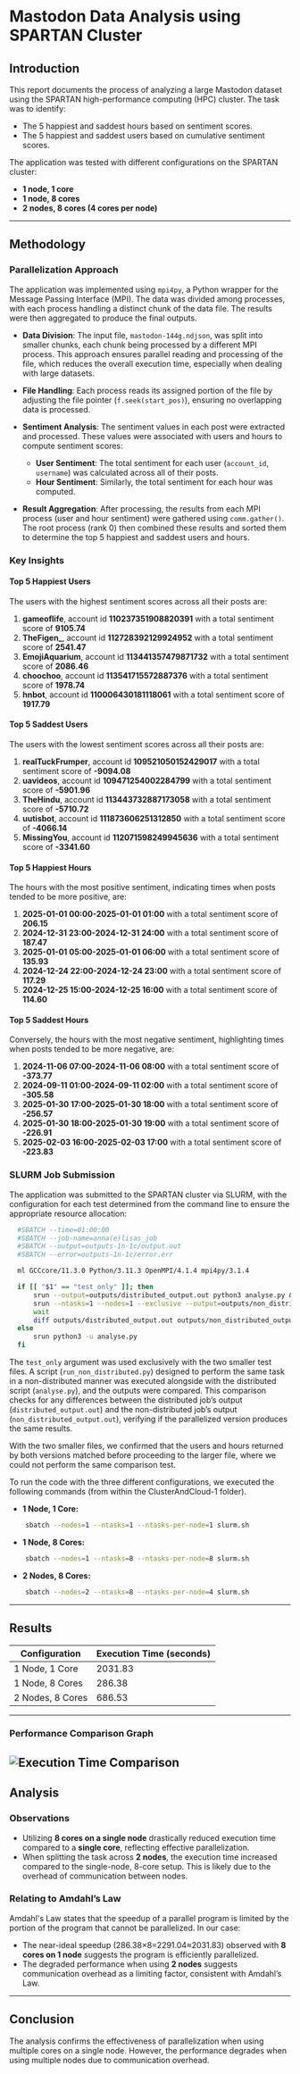 # Mastodon Data Analysis using SPARTAN Cluster

## Introduction
This report documents the process of analyzing a large Mastodon dataset using the SPARTAN high-performance computing (HPC) cluster. The task was to identify:
- The 5 happiest and saddest hours based on sentiment scores.
- The 5 happiest and saddest users based on cumulative sentiment scores.

The application was tested with different configurations on the SPARTAN cluster:
- **1 node, 1 core**
- **1 node, 8 cores**
- **2 nodes, 8 cores (4 cores per node)**

---

## Methodology

### Parallelization Approach
The application was implemented using `mpi4py`, a Python wrapper for the Message Passing Interface (MPI). The data was divided among processes, with each process handling a distinct chunk of the data file. The results were then aggregated to produce the final outputs.

- **Data Division**: 
    The input file, `mastodon-144g.ndjson`, was split into smaller chunks, each chunk being processed by a different MPI process. This approach ensures parallel reading and processing of the file, which reduces the overall execution time, especially when dealing with large datasets.
  
- **File Handling**: 
    Each process reads its assigned portion of the file by adjusting the file pointer (`f.seek(start_pos)`), ensuring no overlapping data is processed. 

- **Sentiment Analysis**: 
    The sentiment values in each post were extracted and processed. These values were associated with users and hours to compute sentiment scores:
    - **User Sentiment**: The total sentiment for each user (`account_id`, `username`) was calculated across all of their posts.
    - **Hour Sentiment**: Similarly, the total sentiment for each hour was computed.

- **Result Aggregation**: 
    After processing, the results from each MPI process (user and hour sentiment) were gathered using `comm.gather()`. The root process (rank 0) then combined these results and sorted them to determine the top 5 happiest and saddest users and hours.

### Key Insights

#### Top 5 Happiest Users
The users with the highest sentiment scores across all their posts are:

1. **gameoflife**, account id **110237351908820391** with a total sentiment score of **9105.74**
2. **TheFigen_**, account id **112728392129924952** with a total sentiment score of **2541.47**
3. **EmojiAquarium**, account id **113441357479871732** with a total sentiment score of **2086.46**
4. **choochoo**, account id **113541715572887376** with a total sentiment score of **1978.74**
5. **hnbot**, account id **110006430181118061** with a total sentiment score of **1917.79**


#### Top 5 Saddest Users
The users with the lowest sentiment scores across all their posts are:

1. **realTuckFrumper**, account id **109521050152429017** with a total sentiment score of **-9094.08**
2. **uavideos**, account id **109471254002284799** with a total sentiment score of **-5901.96**
3. **TheHindu**, account id **113443732887173058** with a total sentiment score of **-5710.72**
4. **uutisbot**, account id **111873606251312850** with a total sentiment score of **-4066.14**
5. **MissingYou**, account id **112071598249945636** with a total sentiment score of **-3341.60**

#### Top 5 Happiest Hours
The hours with the most positive sentiment, indicating times when posts tended to be more positive, are:

1. **2025-01-01 00:00-2025-01-01 01:00** with a total sentiment score of **206.15**
2. **2024-12-31 23:00-2024-12-31 24:00** with a total sentiment score of **187.47**
3. **2025-01-01 05:00-2025-01-01 06:00** with a total sentiment score of **135.93**
4. **2024-12-24 22:00-2024-12-24 23:00** with a total sentiment score of **117.29**
5. **2024-12-25 15:00-2024-12-25 16:00** with a total sentiment score of **114.60**


#### Top 5 Saddest Hours
Conversely, the hours with the most negative sentiment, highlighting times when posts tended to be more negative, are:

1. **2024-11-06 07:00-2024-11-06 08:00** with a total sentiment score of **-373.77**
2. **2024-09-11 01:00-2024-09-11 02:00** with a total sentiment score of **-305.58**
3. **2025-01-30 17:00-2025-01-30 18:00** with a total sentiment score of **-256.57**
4. **2025-01-30 18:00-2025-01-30 19:00** with a total sentiment score of **-226.91**
5. **2025-02-03 16:00-2025-02-03 17:00** with a total sentiment score of **-223.83**


### SLURM Job Submission
The application was submitted to the SPARTAN cluster via SLURM, with the configuration for each test determined from the command line to ensure the appropriate resource allocation:

  ```bash
    #SBATCH --time=01:00:00
    #SBATCH --job-name=anna(e)lisas_job
    #SBATCH --output=outputs-1n-1c/output.out
    #SBATCH --error=outputs-1n-1c/error.err

    ml GCCcore/11.3.0 Python/3.11.3 OpenMPI/4.1.4 mpi4py/3.1.4

    if [[ "$1" == "test_only" ]]; then
        srun --output=outputs/distributed_output.out python3 analyse.py &
        srun --ntasks=1 --nodes=1 --exclusive --output=outputs/non_distributed_output.out python3 run_non_distributed.py &
        wait 
        diff outputs/distributed_output.out outputs/non_distributed_output.out
    else
        srun python3 -u analyse.py
    fi
  ```

The `test_only` argument was used exclusively with the two smaller test files. A script (`run_non_distributed.py`) designed to perform the same task in a non-distributed manner was executed alongside with the distributed script (`analyse.py`), and the outputs were compared. This comparison checks for any differences between the distributed job’s output (`distributed_output.out`) and the non-distributed job’s output (`non_distributed_output.out`), verifying if the parallelized version produces the same results.

With the two smaller files, we confirmed that the users and hours returned by both versions matched before proceeding to the larger file, where we could not perform the same comparison test.

To run the code with the three different configurations, we executed the following commands (from within the ClusterAndCloud-1 folder).

- **1 Node, 1 Core:**

```bash
    sbatch --nodes=1 --ntasks=1 --ntasks-per-node=1 slurm.sh
```

- **1 Node, 8 Cores:**

```bash
    sbatch --nodes=1 --ntasks=8 --ntasks-per-node=8 slurm.sh
```

- **2 Nodes, 8 Cores:**

```bash
    sbatch --nodes=2 --ntasks=8 --ntasks-per-node=4 slurm.sh
```


---

## Results

| Configuration       | Execution Time (seconds) |
|---------------------|--------------------------|
| 1 Node, 1 Core      | 2031.83                  |
| 1 Node, 8 Cores     | 286.38                   |
| 2 Nodes, 8 Cores    | 686.53                   |

---

### Performance Comparison Graph

![Execution Time Comparison](execution_time_comparison.png)
---

## Analysis

### Observations
- Utilizing **8 cores on a single node** drastically reduced execution time compared to a **single core**, reflecting effective parallelization.
- When splitting the task across **2 nodes**, the execution time increased compared to the single-node, 8-core setup. This is likely due to the overhead of communication between nodes.

### Relating to Amdahl’s Law
Amdahl's Law states that the speedup of a parallel program is limited by the portion of the program that cannot be parallelized. In our case:
- The near-ideal speedup (286.38×8=2291.04≈2031.83) observed with **8 cores on 1 node** suggests the program is efficiently parallelized.
- The degraded performance when using **2 nodes** suggests communication overhead as a limiting factor, consistent with Amdahl’s Law.

---

## Conclusion
The analysis confirms the effectiveness of parallelization when using multiple cores on a single node. However, the performance degrades when using multiple nodes due to communication overhead.



